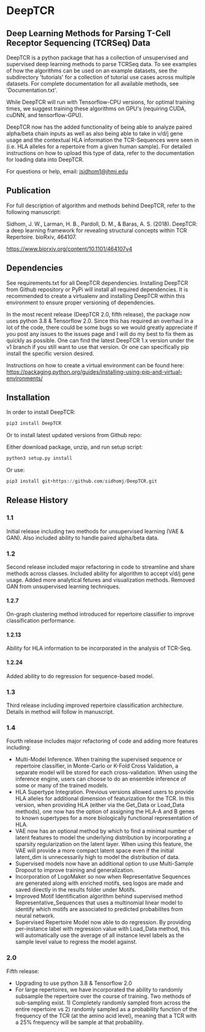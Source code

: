 # DeepTCR

## Deep Learning Methods for Parsing T-Cell Receptor Sequencing (TCRSeq) Data

DeepTCR is a python package that has a collection of unsupervised and supervised 
deep learning methods to parse TCRSeq data. To see examples of how the algorithms can 
be used on an example datasets, see the subdirectory 'tutorials' for a collection of tutorial 
use cases across multiple datasets. For complete documentation for all available methods,
see 'Documentation.txt'.

While DeepTCR will run with Tensorflow-CPU versions, for optimal training times, 
we suggest training these algorithms on GPU's (requiring CUDA, cuDNN, and tensorflow-GPU). 

DeepTCR now has the added functionality of being able to analyze paired alpha/beta chain inputs as well
as also being able to take in v/d/j gene usage and the contextual HLA information the TCR-Sequences
were seen in (i.e. HLA alleles for a repertoire from a given human sample). For detailed instructions on 
how to upload this type of data, refer to the documentation for loading data into DeepTCR.  

For questions or help, email: jsidhom1@jhmi.edu

## Publication

For full description of algorithm and methods behind DeepTCR, refer to the following manuscript:

Sidhom, J. W., Larman, H. B., Pardoll, D. M., & Baras, A. S. (2018). DeepTCR: a deep learning framework for revealing structural concepts within TCR Repertoire. bioRxiv, 464107.

https://www.biorxiv.org/content/10.1101/464107v4

## Dependencies

See requirements.txt for all DeepTCR dependencies. Installing DeepTCR from Github repository or PyPi will install all required dependencies.
It is recommended to create a virtualenv and installing DeepTCR within this environment to ensure proper versioning of dependencies.

In the most recent release (DeepTCR 2.0, fifth release), the package now uses python 3.8 & Tensorflow 2.0. Since this has required an overhaul in a lot of the code, there could be some bugs so we would greatly appreciate if you post any issues to the issues page and I will do my best to fix them as quickly as possible. One can find the latest DeepTCR 1.x version under the v1 branch if you still want to use that version. Or one can specifically pip install the specific version desired.

Instructions on how to create a virtual environment can be found here:
https://packaging.python.org/guides/installing-using-pip-and-virtual-environments/

## Installation

In order to install DeepTCR:

```python
pip3 install DeepTCR

```

Or to install latest updated versions from Github repo:
 
Either download package, unzip, and run setup script:

```python
python3 setup.py install
```

Or use:

```python
pip3 install git+https://github.com/sidhomj/DeepTCR.git

```

## Release History

### 1.1
Initial release including two methods for unsupervised learning (VAE & GAN). Also included
ability to handle paired alpha/beta data.

### 1.2
Second release included major refactoring in code to streamline and share methods across 
classes. Included ability for algorithm to accept v/d/j gene usage. Added more analytical fetures and
visualization methods. Removed GAN from unsupervised learning techniques. 

#### 1.2.7
On-graph clustering method introduced for repertoire classifier to improve classification performance.

#### 1.2.13
Ability for HLA information to be incorporated in the analysis of TCR-Seq. 

#### 1.2.24
Added ability to do regression for sequence-based model.

### 1.3
Third release including improved repertoire classification architecture. Details in method will follow 
in manuscript.

### 1.4
Fourth release includes major refactoring of code and adding more features including:
- Multi-Model Inference. When training the supervised sequence or repertoire classifier, in Monte-Carlo or K-Fold 
Cross Validation, a separate model will be stored for each cross-validation. When using the inference engine, 
users can choose to do an ensemble inference of some or many of the trained models.
- HLA Supertype Integration. Previous versions allowed users to provide HLA alleles for additional dimension of featurization
for the TCR. In this version, when providing HLA (either via the Get_Data or Load_Data methods), one now has the option of 
assigning the HLA-A and B genes to known supertypes for a more biologically functional representation of HLA.
- VAE now has an optional method by which to find a minimal number of latent features to model the underlying distribution
by incorporating a sparsity regularization on the latent layer. When using this feature, the VAE will provide a more 
compact latent space even if the initial latent_dim is unnecessarily high to model the distribution of data.
- Supervised models now have an additional option to use Multi-Sample Dropout to improve training and generalization.
- Incorporation of LogoMaker so now when Representative Sequences are generated along with enriched motifs,
seq logos are made and saved directly in the results folder under Motifs.
- Improved Motif Identification algorithm behind supervised method Representative_Sequences that uses a multinomial
linear model to identify which motifs are associated to predicted probabilites from neural network.
- Supervised Repertoire Model now able to do regression. By providing per-instance label with regression value with Load_Data method, this will automatically use the average of all instance level labels as the sample level value to regress the model against.

### 2.0
Fifth release: 
- Upgrading to use python 3.8 & Tensorflow 2.0
- For large repertoires, we have incorporated the ability to randomly subsample the repertoire over the course of training. Two methods of sub-sampling exist. 1) Completely randomly sampled from across the entire repertoire vs 2) randomly sampled as a probability function of the frequency of the TCR (at the amino acid level), meaning that a TCR with a 25% frequency will be sample at that probability.



